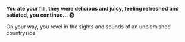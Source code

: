 **You ate your fill, they were delicious and juicy, feeling refreshed and satiated, you continue... 🌞**

On your way, you revel in the sights and sounds of an unblemished countryside